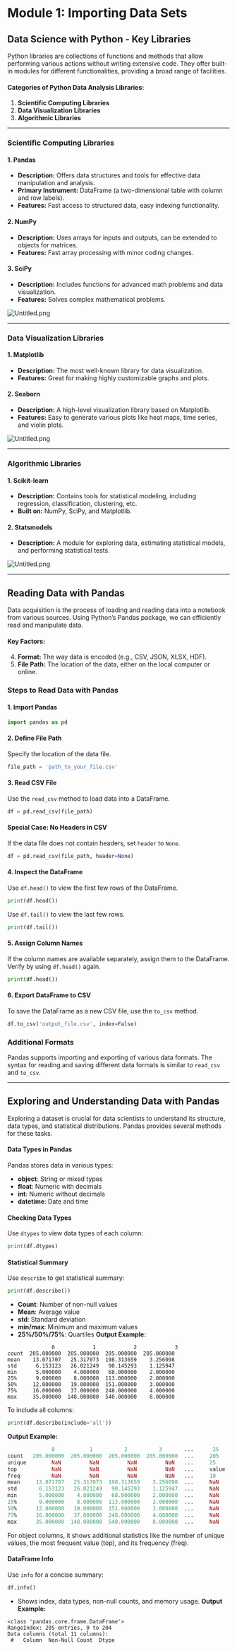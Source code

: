 

# Module 1: Importing Data Sets
## Data Science with Python - Key Libraries
Python libraries are collections of functions and methods that allow performing various actions without writing extensive code. They offer built-in modules for different functionalities, providing a broad range of facilities.
#### Categories of Python Data Analysis Libraries:
1. **Scientific Computing Libraries**
2. **Data Visualization Libraries**
3. **Algorithmic Libraries**

___
### Scientific Computing Libraries
#### 1. **Pandas**
- **Description:** Offers data structures and tools for effective data manipulation and analysis.
- **Primary Instrument:** DataFrame (a two-dimensional table with column and row labels).
- **Features:** Fast access to structured data, easy indexing functionality.
#### 2. **NumPy**
- **Description:** Uses arrays for inputs and outputs, can be extended to objects for matrices.
- **Features:** Fast array processing with minor coding changes.
#### 3. **SciPy**
- **Description:** Includes functions for advanced math problems and data visualization.
- **Features:** Solves complex mathematical problems.

![Untitled.png](https://prod-files-secure.s3.us-west-2.amazonaws.com/03e82b26-cccb-4906-bb56-adabcbdc0655/997ac361-58a8-4f04-bb0f-79fea4baa761/Untitled.png?X-Amz-Algorithm=AWS4-HMAC-SHA256&X-Amz-Content-Sha256=UNSIGNED-PAYLOAD&X-Amz-Credential=ASIAZI2LB466V5HZX4VU%2F20250204%2Fus-west-2%2Fs3%2Faws4_request&X-Amz-Date=20250204T024136Z&X-Amz-Expires=3600&X-Amz-Security-Token=IQoJb3JpZ2luX2VjEAoaCXVzLXdlc3QtMiJGMEQCIF%2FfPtsBYY6tlSjHlH4b2yBiBcmNvB%2Fy6wSzUH0XPWnVAiBOZfCaREH5A4JjJo64Dlu56P77Gj1szeppLR28H%2FtAYir%2FAwgjEAAaDDYzNzQyMzE4MzgwNSIMbkxVDUx7G7K3%2Fr4LKtwD7pM6xQ%2FnORpezDJ2gNSbo2n%2Behe%2BVXczOZ6Kogch3V5sV2DuK2OQGW9n9rKjtI%2BXznqZepB%2BbGulr63dPasukc7xIbI0X9cCZ9KQpIm5KYLGxy9A%2FLTTqmHUzT2JEFOPufv3pWeRPZYhu4VIcAKV225hJLJEX1e0Qsmgp3fMvM031duhrGeRlaV%2FcFi35fiRzkqTEpXZHoTmUKvGJsOUMxPqzSWVkmeFa3aDImp0LQRaYX4kblWiI98pYlzUYbtvzaNZIs%2BAX6SaLOLVaMljR2ebPc03Uu0gLqy%2FAswS1qvOL3glotFXCAAJ3TSS%2FDCQMvs5F%2F%2FBBw3jI7tDDmkFr9c83ZniJMEV6vIlDOm1ea%2FK%2BWPnGPjkQAvlsjjE5OSwBwtSoA6DAQdmB%2FXLr2YvdeY6HwZpfr4UC3UdBHSWmAYVsq3bDr01hQfnDd76gORbhiZcnmL60ui2j2r49%2FwqXZAnazThDpLguH4cx7zURM1oJ2K0ZB9axIafvuoVt6QOEKv1tLBBocdx%2BkqWc%2BouwCciwuWirL9KwtdPIbe7tkaJdQWmRahKK7SFc4wqMxjG4LmtHcTpdv37F5bKm39UTj6%2BLNfq3YnWZSV1k8W%2BHw26SKNiIjhJHFf9jfIwsOmFvQY6pgFoFWA8AjQmfx3nxhtmdFUerStqQ1HaBDRc5k9%2BglXx7mXHoP0%2F2fW1sMzUVV%2FXLMvjRPQCQ0rp15W8fQvvMp1VuJYpvTbXekWOtQRGKgOxVh%2F6mWk7JqQLUSSQJpsbQKQfWRSzNdYLXT8hqYkF1sY3ZoUdYRfaY78A%2FhGlYP5DnWgkCXyzI5xBZSqX1UBPeGL09TrzQROXjgo0JsS9rvviQSn8aEKp&X-Amz-Signature=662633a6a99787a54bca49832a393c61192faef9c78b155e78eea754b2cb5336&X-Amz-SignedHeaders=host&x-id=GetObject)
___
### Data Visualization Libraries
#### 1. **Matplotlib**
- **Description:** The most well-known library for data visualization.
- **Features:** Great for making highly customizable graphs and plots.
#### 2. **Seaborn**
- **Description:** A high-level visualization library based on Matplotlib.
- **Features:** Easy to generate various plots like heat maps, time series, and violin plots.

![Untitled.png](https://prod-files-secure.s3.us-west-2.amazonaws.com/03e82b26-cccb-4906-bb56-adabcbdc0655/733d1e42-5a53-4fd8-90c1-3d85254369a6/Untitled.png?X-Amz-Algorithm=AWS4-HMAC-SHA256&X-Amz-Content-Sha256=UNSIGNED-PAYLOAD&X-Amz-Credential=ASIAZI2LB4664CU3RMFM%2F20250204%2Fus-west-2%2Fs3%2Faws4_request&X-Amz-Date=20250204T024135Z&X-Amz-Expires=3600&X-Amz-Security-Token=IQoJb3JpZ2luX2VjEAoaCXVzLXdlc3QtMiJHMEUCIQDOciADmWrHyYvwzgqcubm8C5oZeD8w0tvrsw65f6egpwIgJLH6j32iKZVnX1k6WVKbMiZ6IAP6uD6gRh18SW%2FT%2Fcoq%2FwMIIxAAGgw2Mzc0MjMxODM4MDUiDFjhjYUnu72pmwD2AircA9%2BdTSIlpnlJzczBsX3zwcKmRyHE%2BUXnwCOZURM9lvAMvp%2FyRc8M7nL59UsRSjpA4%2BOd2AYA6Jy7JmuW2Ioh0Lw5mH55aV7ppToA4yqVsjAXngusIqHxNhCyeRFsmsYG%2FyTjTb%2F8aNuzGCz1yeVTGvDlvULBKdZTRW%2FW6hroZsbJVcQZQQXu0V9vUhuo2RKDbttUVyK%2BaY6wcy1iNwQ0NE07ICeFHJsVTP7RByiMzVff0d40wbhJWkKdoCVSbrnFS16Xl%2BOPnXSG2wbEcBOm6xV5Ku%2B58cLC2%2BAGlsjOg2pjDcerFPlMvrnYp13FAcsdyb6HS%2Fv8%2BLK6HN%2BY6eEQVSJ%2BIfaCkpK1rNAYtwbJdZJn3VfxqF5ce9U8n3BZ8lydj7pm5hxx2QLLUFOxE7qo7xr4gzXxyODLQ%2BuD5yh6Q5BUFUMqIIptRgzr8Tb%2B1%2FLbaeaLmTdqT4U76DwJvoq1GcPeCII%2FVJ8VYs366BPNCxEPGIHCyErF5J3hWHyUEh43vsfzoJQDO%2BjqWHU6RJ6ofAWFc4pIVeKNaT0JcCSm%2BcpY3jmRr%2FaR%2FQhu%2BASdB%2Focu0pjllw9CGpqMRqti52wigXpdAF1XM78ubgMjL9r%2FyCCJfjyYFzTjplxFHGLMIrphb0GOqUBb7R3MU%2BRM2rYXZ86RXq%2Bd3OqnMNoI0YCNzVV3lr86%2FKUspbw7vcthuoom9IYMK%2FPBhUd7j5U8sNh%2FzDR4DC1b0RULEeUdKMVeVqwhrdxUvGX7akGjesKperkSz7K7GnafeVH6bJV1a5AzBv57lJnGk6wSQZm6cuCHBo06xZDpVA3Lj9hnxM4haV0URfwKMMPathPrJeNWza7uTYmk1vxLQuKpwkq&X-Amz-Signature=9c055d0a0512136969ee3486b13a89f1c6f544bcca6b6d3a7ebf27b252f304d4&X-Amz-SignedHeaders=host&x-id=GetObject)
___
### Algorithmic Libraries
#### 1. **Scikit-learn**
- **Description:** Contains tools for statistical modeling, including regression, classification, clustering, etc.
- **Built on:** NumPy, SciPy, and Matplotlib.
#### 2. **Statsmodels**
- **Description:** A module for exploring data, estimating statistical models, and performing statistical tests.

![Untitled.png](https://prod-files-secure.s3.us-west-2.amazonaws.com/03e82b26-cccb-4906-bb56-adabcbdc0655/c62885f5-417d-4179-834f-d68f8f2bdf39/Untitled.png?X-Amz-Algorithm=AWS4-HMAC-SHA256&X-Amz-Content-Sha256=UNSIGNED-PAYLOAD&X-Amz-Credential=ASIAZI2LB4664CU3RMFM%2F20250204%2Fus-west-2%2Fs3%2Faws4_request&X-Amz-Date=20250204T024135Z&X-Amz-Expires=3600&X-Amz-Security-Token=IQoJb3JpZ2luX2VjEAoaCXVzLXdlc3QtMiJHMEUCIQDOciADmWrHyYvwzgqcubm8C5oZeD8w0tvrsw65f6egpwIgJLH6j32iKZVnX1k6WVKbMiZ6IAP6uD6gRh18SW%2FT%2Fcoq%2FwMIIxAAGgw2Mzc0MjMxODM4MDUiDFjhjYUnu72pmwD2AircA9%2BdTSIlpnlJzczBsX3zwcKmRyHE%2BUXnwCOZURM9lvAMvp%2FyRc8M7nL59UsRSjpA4%2BOd2AYA6Jy7JmuW2Ioh0Lw5mH55aV7ppToA4yqVsjAXngusIqHxNhCyeRFsmsYG%2FyTjTb%2F8aNuzGCz1yeVTGvDlvULBKdZTRW%2FW6hroZsbJVcQZQQXu0V9vUhuo2RKDbttUVyK%2BaY6wcy1iNwQ0NE07ICeFHJsVTP7RByiMzVff0d40wbhJWkKdoCVSbrnFS16Xl%2BOPnXSG2wbEcBOm6xV5Ku%2B58cLC2%2BAGlsjOg2pjDcerFPlMvrnYp13FAcsdyb6HS%2Fv8%2BLK6HN%2BY6eEQVSJ%2BIfaCkpK1rNAYtwbJdZJn3VfxqF5ce9U8n3BZ8lydj7pm5hxx2QLLUFOxE7qo7xr4gzXxyODLQ%2BuD5yh6Q5BUFUMqIIptRgzr8Tb%2B1%2FLbaeaLmTdqT4U76DwJvoq1GcPeCII%2FVJ8VYs366BPNCxEPGIHCyErF5J3hWHyUEh43vsfzoJQDO%2BjqWHU6RJ6ofAWFc4pIVeKNaT0JcCSm%2BcpY3jmRr%2FaR%2FQhu%2BASdB%2Focu0pjllw9CGpqMRqti52wigXpdAF1XM78ubgMjL9r%2FyCCJfjyYFzTjplxFHGLMIrphb0GOqUBb7R3MU%2BRM2rYXZ86RXq%2Bd3OqnMNoI0YCNzVV3lr86%2FKUspbw7vcthuoom9IYMK%2FPBhUd7j5U8sNh%2FzDR4DC1b0RULEeUdKMVeVqwhrdxUvGX7akGjesKperkSz7K7GnafeVH6bJV1a5AzBv57lJnGk6wSQZm6cuCHBo06xZDpVA3Lj9hnxM4haV0URfwKMMPathPrJeNWza7uTYmk1vxLQuKpwkq&X-Amz-Signature=3762b94a6ab76b1272ac710d95809fc13b4b015deb66b93e86262bde57424382&X-Amz-SignedHeaders=host&x-id=GetObject)
___
## Reading Data with Pandas
Data acquisition is the process of loading and reading data into a notebook from various sources. Using Python’s Pandas package, we can efficiently read and manipulate data.
#### Key Factors:
4. **Format:** The way data is encoded (e.g., CSV, JSON, XLSX, HDF).
5. **File Path:** The location of the data, either on the local computer or online.
### Steps to Read Data with Pandas
#### 1. **Import Pandas**
```python
import pandas as pd
```
#### 2. **Define File Path**
Specify the location of the data file.
```python
file_path = 'path_to_your_file.csv'
```
#### 3. **Read CSV File**
Use the `read_csv` method to load data into a DataFrame.
```python
df = pd.read_csv(file_path)
```
#### Special Case: No Headers in CSV
If the data file does not contain headers, set `header` to `None`.
```python
df = pd.read_csv(file_path, header=None)
```
#### 4. **Inspect the DataFrame**
Use `df.head()` to view the first few rows of the DataFrame.
```python
print(df.head())
```
Use `df.tail()` to view the last few rows.
```python
print(df.tail())
```
#### 5. **Assign Column Names**
If the column names are available separately, assign them to the DataFrame.
Verify by using `df.head()` again.
```python
print(df.head())
```
#### 6. **Export DataFrame to CSV**
To save the DataFrame as a new CSV file, use the `to_csv` method.
```python
df.to_csv('output_file.csv', index=False)
```
### Additional Formats
Pandas supports importing and exporting of various data formats. The syntax for reading and saving different data formats is similar to `read_csv` and `to_csv`.
___
## Exploring and Understanding Data with Pandas
Exploring a dataset is crucial for data scientists to understand its structure, data types, and statistical distributions. Pandas provides several methods for these tasks.
#### Data Types in Pandas
Pandas stores data in various types:
- **object**: String or mixed types
- **float**: Numeric with decimals
- **int**: Numeric without decimals
- **datetime**: Date and time
#### Checking Data Types
Use `dtypes` to view data types of each column:
```python
print(df.dtypes)
```
#### Statistical Summary
Use `describe` to get statistical summary:
```python
print(df.describe())
```
- **Count**: Number of non-null values
- **Mean**: Average value
- **std**: Standard deviation
- **min/max**: Minimum and maximum values
- **25%/50%/75%**: Quartiles
**Output Example:**
```plain text
              0            1            2            3
count  205.000000  205.000000  205.000000  205.000000
mean    13.071707   25.317073  198.313659    3.256098
std      6.153123   26.021249   90.145293    1.125947
min      5.000000    4.000000   68.000000    2.000000
25%      9.000000    8.000000  113.000000    2.000000
50%     12.000000   19.000000  151.000000    3.000000
75%     16.000000   37.000000  248.000000    4.000000
max     35.000000  148.000000  540.000000    8.000000
```
To include all columns:
```python
print(df.describe(include='all'))
```
**Output Example:**
```r
              0           1          2          3       ...      25       26       27
count   205.000000  205.000000  205.000000  205.000000  ...     205      205      205
unique        NaN         NaN         NaN         NaN   ...     25       25       25
top           NaN         NaN         NaN         NaN   ...     value    value    value
freq          NaN         NaN         NaN         NaN   ...     10       10       10
mean     13.071707   25.317073  198.313659    3.256098  ...     NaN      NaN      NaN
std       6.153123   26.021249   90.145293    1.125947  ...     NaN      NaN      NaN
min       5.000000    4.000000   68.000000    2.000000  ...     NaN      NaN      NaN
25%       9.000000    8.000000  113.000000    2.000000  ...     NaN      NaN      NaN
50%      12.000000   19.000000  151.000000    3.000000  ...     NaN      NaN      NaN
75%      16.000000   37.000000  248.000000    4.000000  ...     NaN      NaN      NaN
max      35.000000  148.000000  540.000000    8.000000  ...     NaN      NaN      NaN
```
For object columns, it shows additional statistics like the number of unique values, the most frequent value (top), and its frequency (freq).
#### DataFrame Info
Use `info` for a concise summary:
```python
df.info()
```
- Shows index, data types, non-null counts, and memory usage.
**Output Example:**
```less
<class 'pandas.core.frame.DataFrame'>
RangeIndex: 205 entries, 0 to 204
Data columns (total 11 columns):
 #   Column  Non-Null Count  Dtype
